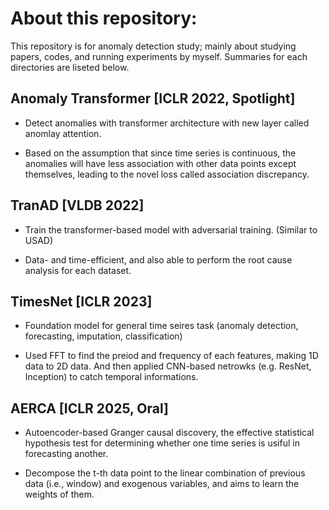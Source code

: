# About this repository:

This repository is for anomaly detection study; mainly about studying papers, codes, and running experiments by myself. Summaries for each directories are liseted below.

## Anomaly Transformer [ICLR 2022, Spotlight]
- Detect anomalies with transformer architecture with new layer called anomlay attention.

- Based on the assumption that since time series is continuous, the anomalies will have less association with other data points except themselves, leading to the novel loss called association discrepancy.


## TranAD [VLDB 2022]
- Train the transformer-based model with adversarial training. (Similar to USAD)

- Data- and time-efficient, and also able to perform the root cause analysis for each dataset.


## TimesNet [ICLR 2023]
- Foundation model for general time seires task (anomaly detection, forecasting, imputation, classification)

- Used FFT to find the preiod and frequency of each features, making 1D data to 2D data. And then applied CNN-based netrowks (e.g. ResNet, Inception) to catch temporal informations.


## AERCA [ICLR 2025, Oral]
- Autoencoder-based Granger causal discovery, the effective statistical hypothesis test for determining whether one time series is usiful in forecasting another. 

- Decompose the t-th data point to the linear combination of previous data (i.e., window) and exogenous variables, and aims to learn the weights of them. 